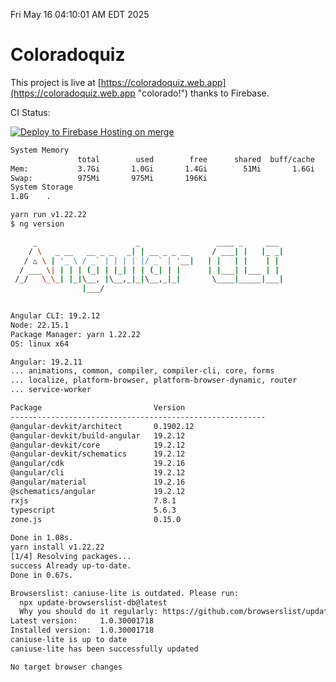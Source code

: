 Fri May 16 04:10:01 AM EDT 2025

# Coloradoquiz


This project is live at [https://coloradoquiz.web.app](https://coloradoquiz.web.app "colorado!") thanks to Firebase.

CI Status: 

[![Deploy to Firebase Hosting on merge](https://github.com/teamkushal/coloradoquiz/actions/workflows/firebase-hosting-merge.yml/badge.svg)](https://github.com/teamkushal/coloradoquiz/actions/workflows/firebase-hosting-merge.yml)

```bash
System Memory
               total        used        free      shared  buff/cache   available
Mem:           3.7Gi       1.0Gi       1.4Gi        51Mi       1.6Gi       2.7Gi
Swap:          975Mi       975Mi       196Ki
System Storage
1.8G	.
```
```bash
yarn run v1.22.22
$ ng version

     _                      _                 ____ _     ___
    / \   _ __   __ _ _   _| | __ _ _ __     / ___| |   |_ _|
   / △ \ | '_ \ / _` | | | | |/ _` | '__|   | |   | |    | |
  / ___ \| | | | (_| | |_| | | (_| | |      | |___| |___ | |
 /_/   \_\_| |_|\__, |\__,_|_|\__,_|_|       \____|_____|___|
                |___/
    

Angular CLI: 19.2.12
Node: 22.15.1
Package Manager: yarn 1.22.22
OS: linux x64

Angular: 19.2.11
... animations, common, compiler, compiler-cli, core, forms
... localize, platform-browser, platform-browser-dynamic, router
... service-worker

Package                         Version
---------------------------------------------------------
@angular-devkit/architect       0.1902.12
@angular-devkit/build-angular   19.2.12
@angular-devkit/core            19.2.12
@angular-devkit/schematics      19.2.12
@angular/cdk                    19.2.16
@angular/cli                    19.2.12
@angular/material               19.2.16
@schematics/angular             19.2.12
rxjs                            7.8.1
typescript                      5.6.3
zone.js                         0.15.0
    
Done in 1.08s.
yarn install v1.22.22
[1/4] Resolving packages...
success Already up-to-date.
Done in 0.67s.
```
```bash
Browserslist: caniuse-lite is outdated. Please run:
  npx update-browserslist-db@latest
  Why you should do it regularly: https://github.com/browserslist/update-db#readme
Latest version:     1.0.30001718
Installed version:  1.0.30001718
caniuse-lite is up to date
caniuse-lite has been successfully updated

No target browser changes
```
```bash
